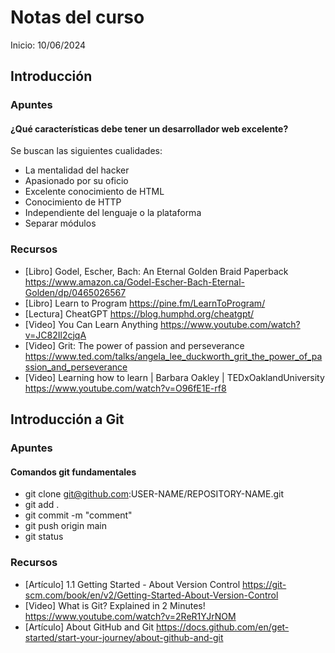 # Notas del curso
Inicio: 10/06/2024


## Introducción

### Apuntes
#### ¿Qué características debe tener un desarrollador web excelente?
Se buscan las siguientes cualidades:
- La mentalidad del hacker
- Apasionado por su oficio
- Excelente conocimiento de HTML
- Conocimiento de HTTP
- Independiente del lenguaje o la plataforma
- Separar módulos


### Recursos
- [Libro] Godel, Escher, Bach: An Eternal Golden Braid Paperback
https://www.amazon.ca/Godel-Escher-Bach-Eternal-Golden/dp/0465026567
- [Libro] Learn to Program
https://pine.fm/LearnToProgram/
- [Lectura] CheatGPT
https://blog.humphd.org/cheatgpt/
- [Video] You Can Learn Anything
https://www.youtube.com/watch?v=JC82Il2cjqA
- [Video] Grit: The power of passion and perseverance
https://www.ted.com/talks/angela_lee_duckworth_grit_the_power_of_passion_and_perseverance
- [Video] Learning how to learn | Barbara Oakley | TEDxOaklandUniversity
https://www.youtube.com/watch?v=O96fE1E-rf8



## Introducción a Git

### Apuntes
#### Comandos git fundamentales
- git clone git@github.com:USER-NAME/REPOSITORY-NAME.git
- git add .
- git commit -m "comment"
- git push origin main
- git status


### Recursos
- [Artículo] 1.1 Getting Started - About Version Control
https://git-scm.com/book/en/v2/Getting-Started-About-Version-Control
- [Video] What is Git? Explained in 2 Minutes!
https://www.youtube.com/watch?v=2ReR1YJrNOM
- [Artículo] About GitHub and Git
https://docs.github.com/en/get-started/start-your-journey/about-github-and-git
